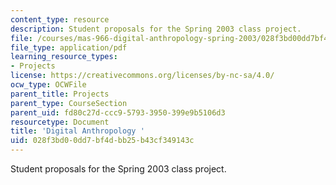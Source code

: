 ```yaml
---
content_type: resource
description: Student proposals for the Spring 2003 class project.
file: /courses/mas-966-digital-anthropology-spring-2003/028f3bd00dd7bf4dbb25b43cf349143c_project.pdf
file_type: application/pdf
learning_resource_types:
- Projects
license: https://creativecommons.org/licenses/by-nc-sa/4.0/
ocw_type: OCWFile
parent_title: Projects
parent_type: CourseSection
parent_uid: fd80c27d-ccc9-5793-3950-399e9b5106d3
resourcetype: Document
title: 'Digital Anthropology '
uid: 028f3bd0-0dd7-bf4d-bb25-b43cf349143c
---
```

Student proposals for the Spring 2003 class project.